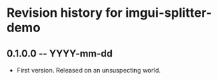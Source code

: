 # Revision history for imgui-splitter-demo

## 0.1.0.0 -- YYYY-mm-dd

* First version. Released on an unsuspecting world.
